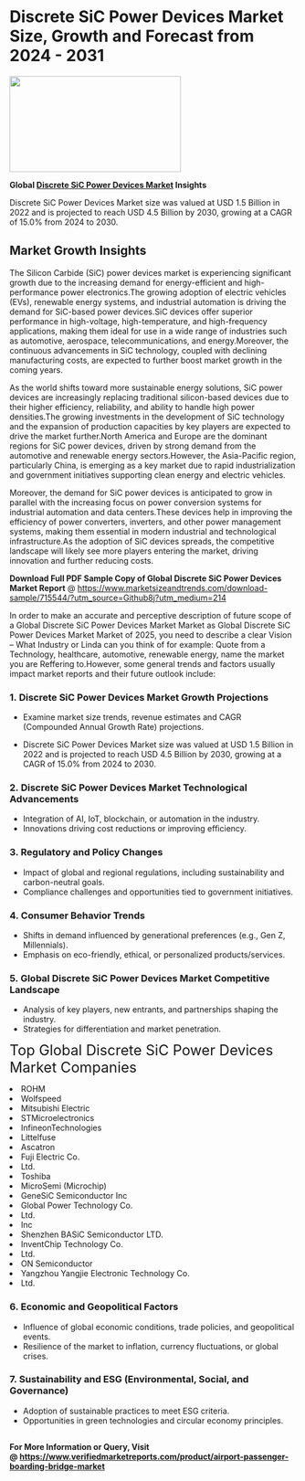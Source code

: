 <H1>Discrete SiC Power Devices Market Size, Growth and Forecast from 2024 - 2031</H1><img class="aligncenter size-medium wp-image-584254" src="https://thirdeyenews.in/wp-content/uploads/2024/09/Global-Market-Research-300x168.jpeg" alt="" width="300" height="168" /><p><strong>Global&nbsp;<a href="https://www.marketsizeandtrends.com/download-sample/715544/?utm_source=Github8j?utm_medium=214">Discrete SiC Power Devices Market</a> Insights</strong></p><p>Discrete SiC Power Devices Market size was valued at USD 1.5 Billion in 2022 and is projected to reach USD 4.5 Billion by 2030, growing at a CAGR of 15.0% from 2024 to 2030.</p><p><h2>Market Growth Insights</h2> <p>The Silicon Carbide (SiC) power devices market is experiencing significant growth due to the increasing demand for energy-efficient and high-performance power electronics.The growing adoption of electric vehicles (EVs), renewable energy systems, and industrial automation is driving the demand for SiC-based power devices.SiC devices offer superior performance in high-voltage, high-temperature, and high-frequency applications, making them ideal for use in a wide range of industries such as automotive, aerospace, telecommunications, and energy.Moreover, the continuous advancements in SiC technology, coupled with declining manufacturing costs, are expected to further boost market growth in the coming years.</p> <p>As the world shifts toward more sustainable energy solutions, SiC power devices are increasingly replacing traditional silicon-based devices due to their higher efficiency, reliability, and ability to handle high power densities.The growing investments in the development of SiC technology and the expansion of production capacities by key players are expected to drive the market further.North America and Europe are the dominant regions for SiC power devices, driven by strong demand from the automotive and renewable energy sectors.However, the Asia-Pacific region, particularly China, is emerging as a key market due to rapid industrialization and government initiatives supporting clean energy and electric vehicles.</p> <p>Moreover, the demand for SiC power devices is anticipated to grow in parallel with the increasing focus on power conversion systems for industrial automation and data centers.These devices help in improving the efficiency of power converters, inverters, and other power management systems, making them essential in modern industrial and technological infrastructure.As the adoption of SiC devices spreads, the competitive landscape will likely see more players entering the market, driving innovation and further reducing costs.</p> <p><span class=""><strong>Download Full PDF Sample Copy of Global Discrete SiC Power Devices Market Report</strong> @ <a href="https://www.marketsizeandtrends.com/download-sample/715544/?utm_source=Github8j?utm_medium=214" target="_blank">https://www.marketsizeandtrends.com/download-sample/715544/?utm_source=Github8j?utm_medium=214</a></span></p><p>In order to make an accurate and perceptive description of future scope of a Global&nbsp;Discrete SiC Power Devices Market Market as Global&nbsp;Discrete SiC Power Devices Market Market of 2025, you need to describe a clear Vision &ndash; What Industry or Linda can you think of for example: Quote from a Technology, healthcare, automotive, renewable energy, name the market you are Reffering to.However, some general trends and factors usually impact market reports and their future outlook include:</p><h3>1.&nbsp;<strong>Discrete SiC Power Devices Market Growth Projections</strong></h3><ul><li>Examine market size trends, revenue estimates and CAGR (Compounded Annual Growth Rate) projections.</li><li><p>Discrete SiC Power Devices Market size was valued at USD 1.5 Billion in 2022 and is projected to reach USD 4.5 Billion by 2030, growing at a CAGR of 15.0% from 2024 to 2030.</p></li></ul><h3>2.&nbsp;<strong>Discrete SiC Power Devices Market Technological Advancements</strong></h3><ul><li>Integration of AI, IoT, blockchain, or automation in the industry.</li><li>Innovations driving cost reductions or improving efficiency.</li></ul><h3>3.&nbsp;<strong>Regulatory and Policy Changes</strong></h3><ul><li>Impact of global and regional regulations, including sustainability and carbon-neutral goals.</li><li>Compliance challenges and opportunities tied to government initiatives.</li></ul><h3>4.&nbsp;<strong>Consumer Behavior Trends</strong></h3><ul><li>Shifts in demand influenced by generational preferences (e.g., Gen Z, Millennials).</li><li>Emphasis on eco-friendly, ethical, or personalized products/services.</li></ul><h3>5.&nbsp;<strong>Global Discrete SiC Power Devices Market Competitive Landscape</strong></h3><ul><li>Analysis of key players, new entrants, and partnerships shaping the industry.</li><li>Strategies for differentiation and market penetration.</li></ul><p data-pm-slice="1 1 []"><span style="color: inherit; font-family: inherit; font-size: 25px;">Top Global Discrete SiC Power Devices Market Companies</span></p><div class="" data-test-id=""><p><li>ROHM</li><li> Wolfspeed</li><li> Mitsubishi Electric</li><li> STMicroelectronics</li><li> InfineonTechnologies</li><li> Littelfuse</li><li> Ascatron</li><li> Fuji Electric Co.</li><li> Ltd.</li><li> Toshiba</li><li> MicroSemi (Microchip)</li><li> GeneSiC Semiconductor Inc</li><li> Global Power Technology Co.</li><li> Ltd.</li><li> Inc</li><li> Shenzhen BASiC Semiconductor LTD.</li><li> InventChip Technology Co.</li><li> Ltd.</li><li> ON Semiconductor</li><li> Yangzhou Yangjie Electronic Technology Co.</li><li> Ltd.</li></p></div><h3>6.&nbsp;<strong>Economic and Geopolitical Factors</strong></h3><ul><li>Influence of global economic conditions, trade policies, and geopolitical events.</li><li>Resilience of the market to inflation, currency fluctuations, or global crises.</li></ul><h3>7.&nbsp;<strong>Sustainability and ESG (Environmental, Social, and Governance)</strong></h3><ul><li>Adoption of sustainable practices to meet ESG criteria.</li><li>Opportunities in green technologies and circular economy principles.</li></ul><h2><strong style="font-size: 14px;">For More Information or Query, Visit @&nbsp;</strong><a style="background-color: #ffffff; font-size: 14px;" href="https://www.marketsizeandtrends.com/report/discrete-sic-power-devices-market/" target="_blank">https://www.verifiedmarketreports.com/product/airport-passenger-boarding-bridge-market</a></h2>